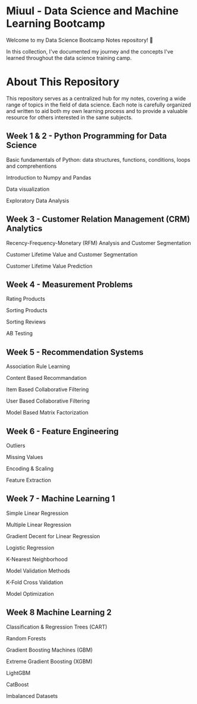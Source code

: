 # Miuul - Data Science and Machine Learning Bootcamp
Welcome to my Data Science Bootcamp Notes repository! 🚀 

In this collection, I've documented my journey and the concepts I've learned throughout the data science training camp.

# About This Repository
This repository serves as a centralized hub for my notes, covering a wide range of topics in the field of data science. Each note is carefully organized and written to aid both my own learning process and to provide a valuable resource for others interested in the same subjects.

## Week 1 & 2 - Python Programming for Data Science

Basic fundamentals of Python: data structures, functions, conditions, loops and comprehentions

Introduction to Numpy and Pandas

Data visualization

Exploratory Data Analysis

## Week 3 - Customer Relation Management (CRM) Analytics

Recency-Frequency-Monetary (RFM) Analysis and Customer Segmentation

Customer Lifetime Value and Customer Segmentation

Customer Lifetime Value Prediction

## Week 4 - Measurement Problems

Rating Products

Sorting Products

Sorting Reviews

AB Testing

## Week 5 - Recommendation Systems

Association Rule Learning

Content Based Recommandation

Item Based Collaborative Filtering

User Based Collaborative Filtering

Model Based Matrix Factorization

## Week 6 - Feature Engineering

Outliers

Missing Values

Encoding & Scaling

Feature Extraction

## Week 7 - Machine Learning 1

Simple Linear Regression

Multiple Linear Regression

Gradient Decent for Linear Regression

Logistic Regression

K-Nearest Neighborhood

Model Validation Methods

K-Fold Cross Validation

Model Optimization

## Week 8 Machine Learning 2

Classification & Regression Trees (CART)

Random Forests

Gradient Boosting Machines (GBM)

Extreme Gradient Boosting (XGBM)

LightGBM

CatBoost

Imbalanced Datasets



